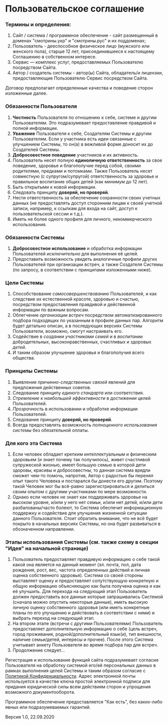 # Пользовательское соглашение

### Термины и определения:
1. Сайт / система / программное обеспечение - сайт размещенный в доменах "смотрины.укр" и "смотрины.рус" и их поддоменах;
2. Пользователь - дееспособное физическое лицо (мужского или женского пола), старше 12 лет, присоединившееся к настоящему Соглашению в собственном интересе.
3. Сервис — комплекс услуг, предоставляемых Пользователю посредством Сайта.
4. Автор / создатель системы - автор(ы) Сайта, обладатель/и лицензии, предоставляющие Пользователю Сервис посредством Сайта.

Договор предполагает определенные качества и поведение сторон изложенные далее.

### Обязанности Пользователя
1. __Честность__ Пользователя по отношению к себе, системе и другим Пользователям. Это подразумевает предоставление правдивой и полной информации.
2. __Уважение__ Пользователя к себе, Создателям Системы и другим Пользователям. Если у участника есть идеи связанные с улучшением Системы, то он(а) в вежливой форме доносит их до Создателей Системы.
3. __Добросовестное поведение__ участников и их активность.
4. Пользователь несет полную __единоличную ответственность__ за свое поведение, здоровье и благополучие перед собой, своими родителями, предками и потомками. Также Пользователь несет совместную (с супругом/супругой) ответственность за здоровье и правильное воспитание общих детей (как минимум до 12 лет).
5. Быть открытыми к новой информации.
6. Следовать принципу __доверяй, но проверяй__.
7. Нести ответственность за обеспечение сохранности своих учетных данных (не предоставлять доступ сторонним лицам к своей учетной записи, например, к ссылкам для входа на сайт, доступ к пользовательской сессии и т.д.).
8. Иметь не более одного профиля для личного, некоммерческого использования.

### Обязанности Системы
1. __Добросовестное использование__ и обработка информации Пользователей _исключительно_ для выполнения её целей.
2. Предоставить возможность увидеть аналогичные профили других Пользователей при организации встреч, а также Создателя Системы (по запросу, в соответствии с принципами изложенными ниже).

### Цели Системы
1. Способствование _самосовершенствованию_ Пользователей, и как следствие их естественной красоте, здоровью и счастью, посредством предоставления правдивой и действенной информации по важным вопросам.
2. Облегчение _организации встреч_ посредством автоматизированного подбора подходящих по указанным в профиле данных пар. Алгоритм будет детально описан, а в последующих версиях Системы Пользователи, возможно, смогут настраивать его.
3. Содействие в _создании участниками семей_ и в _воспитании_ добродетельных, высоконравственных, счастливых и здоровых _детей_.
4. И таким образом улучшение здоровья и благополучия всего общества.

### Принципы Системы
1. Выявление _причинно-следственных связей_ явлений для предложения действенных советов.
2. Следование принципу _единого стандарта_ или соответствия.
3. _Стремление к наибольшей эффективности_ в достижении целей Пользователей.
4. _Прозрачность_ в использовании и обработке информации Пользователей.
5. Следование принципу __доверяй, но проверяй__.
6. Всегда предоставлять возможность _полноценного использования системы_ без обязательной оплаты.

### Для кого эта Система
1. Если человек обладает крепким интеллектуальным и физическим здоровьем (и знает почему так получилось), живет счастливой супружеской жизнью, имеет большую семью в которой дети здоровы, красивы и добросовестны, то данная система врядли сможет чем-то помочь, напротив, Автор с радостью бы перенял опыт такого Человека и постарался бы донести его другим. Поэтому такой Человек мог бы всё-равно зарегистрироваться и делиться своим опытом с другими участниками по мере возможности.
2. Однако если человек не знает как поддерживать здоровье на высоком уровне, и/или у него нет семьи, и/или нет детей, и/или дети разбалованы/часто болеют, то Система обеспечит информационную поддержку и содействие для улучшения жизненной ситуации данного Пользователя. Стоит обратить внимание, что не всё будет покрыто в начальных версиях Системы, но она будет развиваться в обозначенном направлении.

### Этапы использования Системы (см. также схему в секции "Идея" на начальной странице)
1. Пользователь предоставляет правдивую информацию о себе такой какой она является на данный момент (эл. почта, пол, дата рождения, рост, вес, частота определенных действий и личная оценка собственного здоровья). Система со своей стороны выставляет оценку и предоставляет сопутствующую конкретную и общую информацию объясняющую как была получена оценка и как её улучшить. Для перехода на следующий этап Пользователь должен предоставить все данные которые запрашивались Системой (сначала можно опустить некоторые данные), иметь высокую личную оценку собственного здоровья (или иметь конкретные планы по его улучшению и действовать в соответствии с ними) и выбрать переход на следующий этап.
2. На втором этапе (встречи с другими Пользователями) Пользователь предоставляет дополнительную информацию о себе (цель встреч, город проживания, родной/дополнительный язык(и), тип внешности, наличие семьи/детей, интересы и прочее). После этого Система учитывает анкету Пользователя во время подбора пар для встреч.
3. Продолжение следует...

Регистрация и использование функций сайта подразумевает согласие Пользователя на обработку системой его/её персональных данных в рамках выполнения целей Системы и таким образом согласие с [Политикой Конфиденциальности](/политика-конфиденциальности). Адрес электронной почты используется в качестве ключа простой электронной подписи для придания юридической силы всем действиям сторон и упрощения возможного документооборота.

Программное обеспечение предоставляется "Как есть", без каких-либо явных или подразумеваемых гарантий.

Версия 1.0, 22.09.2020
